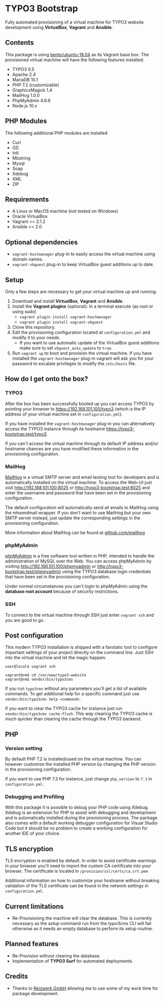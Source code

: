# TYPO3 Bootstrap

Fully automated provisioning of a virtual machine for TYPO3 website development using **VirtualBox**, **Vagrant** and **Ansible**.

## Contents

This package is using [bento/ubuntu-18.04](https://app.vagrantup.com/bento/boxes/ubuntu-18.04) as its Vagrant base box. The provisioned virtual machine will have the following features installed:

* TYPO3 9.5
* Apache 2.4
* MariaDB 10.1
* PHP 7.2 (customizable)
* GraphicsMagick 1.4
* MailHog 1.0.0
* PhpMyAdmin 4.6.6
* Node.js 10.x

## PHP Modules

The following additional PHP modules are installed

* Curl
* GD
* Intl
* Mbstring
* Mysql
* Soap
* Xdebug
* XML
* ZIP

## Requirements

* A Linux or MacOS machine (not tested on Windows)
* Oracle VirtualBox
* Vagrant >= 2.1.2
* Ansible >= 2.0

## Optional dependencies

* `vagrant-hostmanager` plug-in to easily access the virtual machine using domain names.
* `vagrant-vbguest` plug-in to keep VirtualBox guest additions up to date.

## Setup

Only a few steps are necessary to get your virtual machine up and running:

1. Download and install **VirtualBox**, **Vagrant** and **Ansible**.
2. Install the **Vagrant plugins** (optional): In a terminal execute (as root or using sudo)
    - `vagrant plugin install vagrant-hostmanager`
    - `vagrant plugin install vagrant-vbguest`
3. Clone this repository.
4. Edit the provisioning configuration located at `configuration.yml` and modify it to your needs.
    - If you want to use automatic update of the VirtualBox guest additions make sure to set `vbguest_auto_update` to `true`.
5. Run `vagrant up` to boot and provision the virtual machine. If you have installed the `vagrant-hostmanager` plug-in vagrant will ask you for your password to escalate privileges to modify the `/etc/hosts` file.

## How do I get onto the box?

### TYPO3

After the box has been successfully booted up you can access TYPO3 by pointing your browser to https://192.168.101.100/typo3 (which is the IP address of your virtual machine set in `configuration.yml`).

If you have installed the `vagrant-hostmanager` plug-in you can alternatively access the TYPO3 instance through its hostname https://typo3-bootstrap.test/typo3.

If you can't access the virtual machine through its default IP address and/or hostname chances are you have modified these information in the provisioning configuration.

### MailHog

[MailHog](https://github.com/mailhog/MailHog) is a virtual SMTP server and email testing tool for developers and is automatically installed on the virtual machine. To access the Web-UI just visit http://192.168.101.100:8025 or http://typo3-bootstrap.test:8025 and enter the username and password that have been set in the provisioning configuration.

The default configuration will automatically send all emails to MailHog using the mhsendmail wrapper. If you don't want to use MailHog but your own SMTP server instead, just update the corresponding settings in the provisioning configuration.

More information about MailHog can be found at [github.com/mailhog](https://github.com/mailhog/MailHog)

### phpMyAdmin

[phpMyAdmin](https://www.phpmyadmin.net/) is a free software tool written in PHP, intended to handle the administration of MySQL over the Web. You can access phpMyAdmin by visiting http://192.168.101.100/phpmyadmin or http://typo3-bootstrap.test/phpmyadmin using the TYPO3 database login credentials that have been set in the provisioning configuration.

Under normal circumstances you can't login to phpMyAdmin using the **database root account** because of security restrictions.

### SSH

To connect to the virtual machine through SSH just enter `vagrant ssh` and you are good to go.

## Post configuration

This modern TYPO3 installation is shipped with a fanstatic tool to configure important settings of your project directly on the command line. Just SSH into the virtual machine and let the magic happen:

```
user@local$ vagrant ssh

vagrant@vm$ cd /var/www/typo3-website
vagrant@vm$ vendor/bin/typo3cms
```

If you run `typo3cms` without any parameters you'll get a list of available commands. To get additional help for a specific command just use `vendor/bin/typo3cms help <command>`.

If you want to clear the TYPO3 cache for instance just run `vendor/bin/typo3cms cache:flush`. This way clearing the TYPO3 cache is much quicker than clearing the cache through the TYPO3 backend.

## PHP

### Version setting
By default PHP 7.2 is installed/used on the virtual machine. You can however customize the installed PHP version by changing the PHP version in the provisioning configuration.

If you want to use PHP 7.3 for instance, just change `php_version` to `7.3` in `configuration.yml`.

### Debugging and Profiling

With this package it is possible to debug your PHP code using Xdebug. Xdebug is an extension for PHP to assist with debugging and development and is automatically installed during the provisioning process. The package also comes with a default working debugger configuration for Visual Studio Code but it should be no problem to create a working configuration for another IDE of your choice.

## TLS encryption

TLS encryption is enabled by default. In order to avoid certificate warnings in your browser you'll need to import the custom CA certificate into your browser. The certificate is located in `/provision/ssl/certs/ca.crt.pem`

Additional information on how to customize your hostname without breaking validation of the TLS certificate can be found in the network settings in `configuration.yml`.

## Current limitations

* Re-Provisioning the machine will clear the database. This is currently necessary as the *setup* command run from the *typo3cms* CLI will fail otherwise as it needs an empty database to perform its setup routine.

## Planned features

* Re-Provision without clearing the database.
* Implementation of **TYPO3 Surf** for automated deployments.

## Credits

* Thanks to [Reizwerk GmbH](https://www.reizwerk.com) allowing me to use some of my work time for package development.
